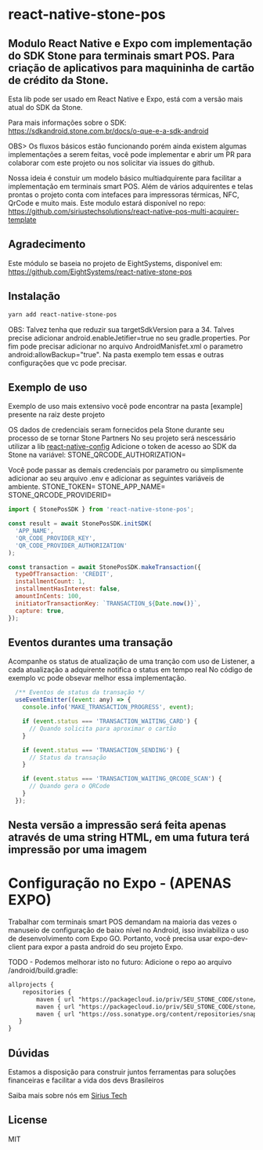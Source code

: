 




# react-native-stone-pos

## Modulo React Native e Expo com implementação do SDK Stone para terminais smart POS. Para criação de aplicativos para maquininha de cartão de crédito da Stone.

Esta lib pode ser usado em React Native e Expo, está com a versão mais atual do SDK da Stone.

Para mais informações sobre o SDK: https://sdkandroid.stone.com.br/docs/o-que-e-a-sdk-android

OBS> Os fluxos básicos estão funcionando porém ainda existem algumas implementações a serem feitas, você pode implementar e abrir um PR para colaborar com este projeto ou nos solicitar via issues do github.

Nossa ideia é constuir um modelo básico multiadquirente para facilitar a implementação em terminais smart POS.
Além de vários adquirentes e telas prontas o projeto conta com intefaces para impressoras térmicas, NFC, QrCode e muito mais.
Este modulo estará disponível no repo: https://github.com/siriustechsolutions/react-native-pos-multi-acquirer-template

## Agradecimento

Este módulo se baseia no projeto de EightSystems, disponível em:
https://github.com/EightSystems/react-native-stone-pos

## Instalação

```sh
yarn add react-native-stone-pos
```

OBS:
Talvez tenha que reduzir sua targetSdkVersion para a 34.
Talves precise adicionar android.enableJetifier=true no seu gradle.properties.
Por fim pode precisar adicionar no arquivo AndroidManisfet.xml o parametro android:allowBackup="true". 
Na pasta exemplo tem essas e outras configurações que vc pode precisar.


## Exemplo de uso

Exemplo de uso mais extensivo você pode encontrar na pasta [example] presente na raiz deste projeto

OS dados de credenciais seram fornecidos pela Stone durante seu processo de se tornar Stone Partners
No seu projeto será nescessário utilizar a lib [react-native-config](https://www.npmjs.com/package/react-native-config)
Adicione o token de acesso ao SDK da Stone na variável: STONE_QRCODE_AUTHORIZATION=

Você pode passar as demais credenciais por parametro ou simplismente adicionar ao seu arquivo .env e adicionar as seguintes variáveis de ambiente.
STONE_TOKEN=
STONE_APP_NAME=
STONE_QRCODE_PROVIDERID=


```js
import { StonePosSDK } from 'react-native-stone-pos';

const result = await StonePosSDK.initSDK(
  'APP_NAME',
  'QR_CODE_PROVIDER_KEY',
  'QR_CODE_PROVIDER_AUTHORIZATION'
);
```

```js
const transaction = await StonePosSDK.makeTransaction({
  typeOfTransaction: 'CREDIT',
  installmentCount: 1,
  installmentHasInterest: false,
  amountInCents: 100,
  initiatorTransactionKey: `TRANSACTION_${Date.now()}`,
  capture: true,
});
```

## Eventos durantes uma transação

Acompanhe os status de atualização de uma tranção com uso de Listener, a cada atualização a adquirente notifica o status em tempo real
No código de exemplo vc pode obsevar melhor essa implementação.

```js
  /** Eventos de status da transação */
  useEventEmitter((event: any) => {
    console.info('MAKE_TRANSACTION_PROGRESS', event);

    if (event.status === 'TRANSACTION_WAITING_CARD') {
      // Quando solicita para aproximar o cartão
    }

    if (event.status === 'TRANSACTION_SENDING') {
      // Status da transação
    }

    if (event.status === 'TRANSACTION_WAITING_QRCODE_SCAN') {
      // Quando gera o QRCode
    }
  });
```

## Nesta versão a impressão será feita apenas através de uma string HTML, em uma futura terá impressão por uma imagem

# Configuração no Expo - (APENAS EXPO)

Trabalhar com terminais smart POS demandam na maioria das vezes o manuseio de configuração de baixo nível no Android, isso inviabiliza o uso de desenvolvimento com Expo GO.
Portanto, você precisa usar expo-dev-client para expor a pasta android do seu projeto Expo.

TODO - Podemos melhorar isto no futuro:
Adicione o repo ao arquivo /android/build.gradle:

```xml
allprojects {
    repositories {
        maven { url "https://packagecloud.io/priv/SEU_STONE_CODE/stone/pos-android/maven2" }
        maven { url "https://packagecloud.io/priv/SEU_STONE_CODE/stone/pos-android-internal/maven2" }
        maven { url "https://oss.sonatype.org/content/repositories/snapshots/" }
   }
}
```

## Dúvidas

Estamos a disposição para construir juntos ferramentas para soluções financeiras e facilitar a vida dos devs Brasileiros

Saiba mais sobre nós em [Sirius Tech](https://siriustechsolucoes.com)

## License

MIT
